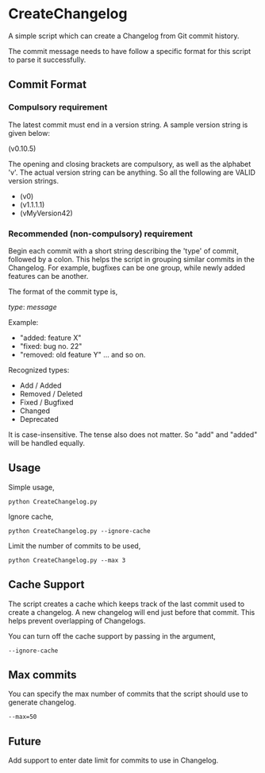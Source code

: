 # CreateChangelog

A simple script which can create a Changelog from Git commit history.

The commit message needs to have follow a specific format for this
script to parse it successfully.

## Commit Format

### Compulsory requirement
The latest commit must end in a version string. A sample version
string is given below:

(v0.10.5)

The opening and closing brackets are compulsory, as well as the
alphabet 'v'. The actual version string can be anything. So all
the following are VALID version strings.

* (v0)
* (v1.1.1.1)
* (vMyVersion42)

### Recommended (non-compulsory) requirement
Begin each commit with a short string describing the 'type'
of commit, followed by a colon. This helps the script in grouping
similar commits in the Changelog. For example, bugfixes can be
one group, while newly added features can be another.

The format of the commit type is,

*type*: *message*

Example:

* "added: feature X"
* "fixed: bug no. 22"
* "removed: old feature Y"
... and so on.

Recognized types:
* Add / Added
* Removed / Deleted
* Fixed / Bugfixed
* Changed
* Deprecated

It is case-insensitive. The tense also does not matter.
So "add" and "added" will be handled equally.

## Usage

Simple usage,

```
python CreateChangelog.py
```

Ignore cache,

```
python CreateChangelog.py --ignore-cache
```

Limit the number of commits to be used,

```
python CreateChangelog.py --max 3
```

## Cache Support

The script creates a cache which keeps track of the last commit used to create
a changelog. A new changelog will end just before that commit. This helps prevent
overlapping of Changelogs.

You can turn off the cache support by passing in the argument,

```
--ignore-cache
```

## Max commits

You can specify the max number of commits that the script should use to generate
changelog.

```
--max=50
```

## Future

Add support to enter date limit for commits to use in Changelog.
